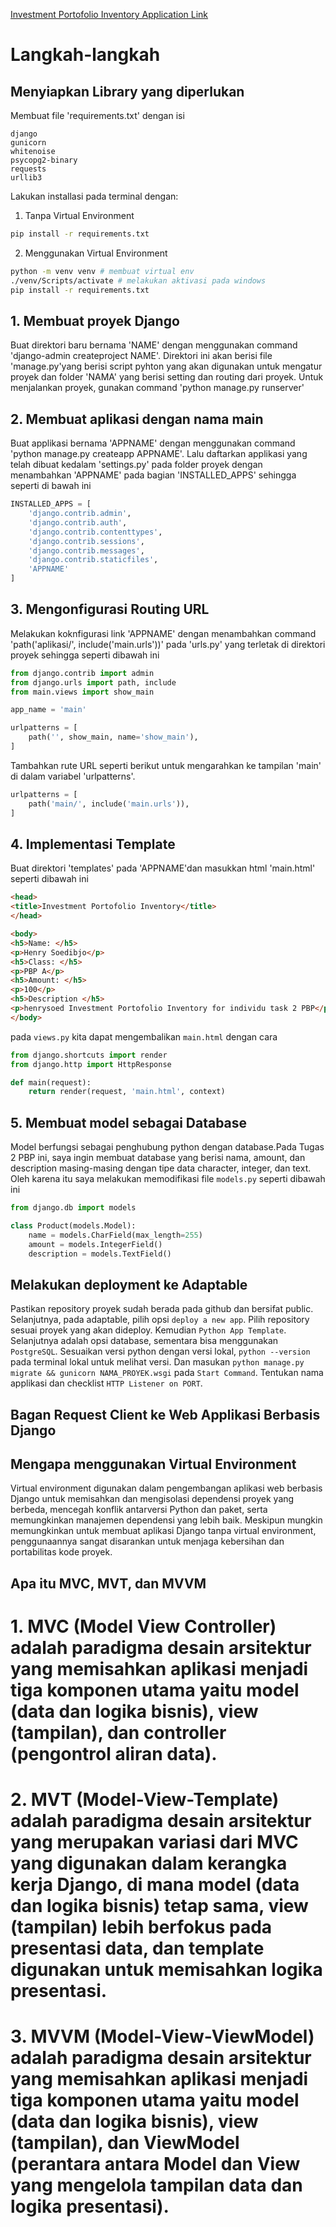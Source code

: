 [Investment Portofolio Inventory Application Link](https://investment-portofolio-inventory.adaptable.app)
# Langkah-langkah
## Menyiapkan Library yang diperlukan
Membuat file 'requirements.txt' dengan isi
```
django
gunicorn
whitenoise
psycopg2-binary
requests
urllib3
```

Lakukan installasi pada terminal dengan:
1. Tanpa Virtual Environment
```sh
pip install -r requirements.txt
```
2. Menggunakan Virtual Environment
```sh
python -m venv venv # membuat virtual env
./venv/Scripts/activate # melakukan aktivasi pada windows
pip install -r requirements.txt
```

## 1. Membuat proyek Django

Buat direktori baru bernama 'NAME' dengan menggunakan command 'django-admin createproject NAME'.
Direktori ini akan berisi file 'manage.py'yang berisi script pyhton yang akan digunakan untuk mengatur proyek dan folder 'NAMA' yang berisi setting dan routing dari proyek. 
Untuk menjalankan proyek, gunakan command 'python manage.py runserver'

## 2. Membuat aplikasi dengan nama main

Buat applikasi bernama 'APPNAME' dengan menggunakan command 'python manage.py createapp APPNAME'. Lalu daftarkan applikasi yang telah dibuat kedalam 'settings.py' pada folder proyek dengan menambahkan 'APPNAME' pada bagian 'INSTALLED_APPS' sehingga seperti di bawah ini
```python
INSTALLED_APPS = [
    'django.contrib.admin',
    'django.contrib.auth',
    'django.contrib.contenttypes',
    'django.contrib.sessions',
    'django.contrib.messages',
    'django.contrib.staticfiles',
    'APPNAME'
]
```

## 3. Mengonfigurasi Routing URL
Melakukan koknfigurasi link 'APPNAME' dengan menambahkan command 'path('aplikasi/', include('main.urls'))' pada 'urls.py' yang terletak di direktori proyek sehingga seperti dibawah ini
```python
from django.contrib import admin
from django.urls import path, include
from main.views import show_main

app_name = 'main'

urlpatterns = [
    path('', show_main, name='show_main'),
]

```
Tambahkan rute URL seperti berikut untuk mengarahkan ke tampilan 'main' di dalam variabel 'urlpatterns'.
```python
urlpatterns = [
	path('main/', include('main.urls')),
]
```

## 4. Implementasi Template
Buat direktori 'templates' pada 'APPNAME'dan masukkan html 'main.html' seperti dibawah ini
```html
<head>
<title>Investment Portofolio Inventory</title>  
</head>

<body>
<h5>Name: </h5>
<p>Henry Soedibjo</p>
<h5>Class: </h5>
<p>PBP A</p> 
<h5>Amount: </h5>
<p>100</p> 
<h5>Description </h5>
<p>henrysoed Investment Portofolio Inventory for individu task 2 PBP</p> 
</body>
```
pada `views.py` kita dapat mengembalikan `main.html` dengan cara
```python
from django.shortcuts import render
from django.http import HttpResponse

def main(request):
    return render(request, 'main.html', context)
```

## 5. Membuat model sebagai Database

Model berfungsi sebagai penghubung python dengan database.Pada Tugas 2 PBP ini, saya ingin membuat database yang berisi nama, amount, dan description masing-masing dengan tipe data character, integer, dan text. Oleh karena itu saya melakukan memodifikasi file `models.py` seperti dibawah ini
```python
from django.db import models

class Product(models.Model):
    name = models.CharField(max_length=255)
    amount = models.IntegerField()
    description = models.TextField()
```

## Melakukan deployment ke Adaptable
Pastikan repository proyek sudah berada pada github dan bersifat public. Selanjutnya, pada adaptable, pilih opsi `deploy a new app`. Pilih repository sesuai proyek yang akan dideploy. Kemudian `Python App Template`. Selanjutnya adalah opsi database, sementara bisa menggunakan `PostgreSQL`. Sesuaikan versi python dengan versi lokal, `python --version` pada terminal lokal untuk melihat versi. Dan masukan `python manage.py migrate && gunicorn NAMA_PROYEK.wsgi` pada `Start Command`. Tentukan nama applikasi dan checklist `HTTP Listener on PORT`.

## Bagan Request Client ke Web Applikasi Berbasis Django

## Mengapa menggunakan Virtual Environment
Virtual environment digunakan dalam pengembangan aplikasi web berbasis Django untuk memisahkan dan mengisolasi dependensi proyek yang berbeda, mencegah konflik antarversi Python dan paket, serta memungkinkan manajemen dependensi yang lebih baik. Meskipun mungkin memungkinkan untuk membuat aplikasi Django tanpa virtual environment, penggunaannya sangat disarankan untuk menjaga kebersihan dan portabilitas kode proyek.

## Apa itu MVC, MVT, dan MVVM
# 1. MVC (Model View Controller) adalah paradigma desain arsitektur yang memisahkan aplikasi menjadi tiga komponen utama yaitu model (data dan logika bisnis), view (tampilan), dan controller (pengontrol aliran data).
# 2. MVT (Model-View-Template) adalah paradigma desain arsitektur yang merupakan variasi dari MVC yang digunakan dalam kerangka kerja Django, di mana model (data dan logika bisnis) tetap sama, view (tampilan) lebih berfokus pada presentasi data, dan template digunakan untuk memisahkan logika presentasi.
# 3. MVVM (Model-View-ViewModel) adalah paradigma desain arsitektur yang memisahkan aplikasi menjadi tiga komponen utama yaitu model (data dan logika bisnis), view (tampilan), dan ViewModel (perantara antara Model dan View yang mengelola tampilan data dan logika presentasi).
